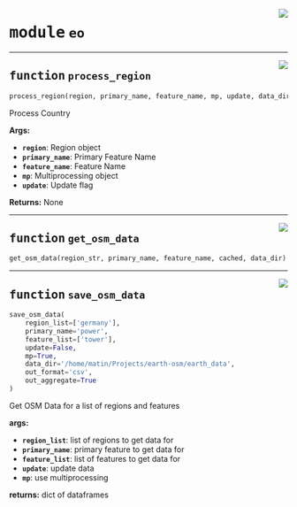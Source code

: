 <!-- markdownlint-disable -->

<a href="https://github.com/pypsa-meets-earth/earth-osm/blob/main/earth_osm/eo.py#L0"><img align="right" style="float:right;" src="https://img.shields.io/badge/-source-cccccc?style=flat-square"></a>

# <kbd>module</kbd> `eo`





---

<a href="https://github.com/pypsa-meets-earth/earth-osm/blob/main/earth_osm/eo.py#L27"><img align="right" style="float:right;" src="https://img.shields.io/badge/-source-cccccc?style=flat-square"></a>

## <kbd>function</kbd> `process_region`

```python
process_region(region, primary_name, feature_name, mp, update, data_dir)
```

Process Country 



**Args:**
 
 - <b>`region`</b>:  Region object 
 - <b>`primary_name`</b>:  Primary Feature Name 
 - <b>`feature_name`</b>:  Feature Name 
 - <b>`mp`</b>:  Multiprocessing object 
 - <b>`update`</b>:  Update flag 



**Returns:**
 None 


---

<a href="https://github.com/pypsa-meets-earth/earth-osm/blob/main/earth_osm/eo.py#L88"><img align="right" style="float:right;" src="https://img.shields.io/badge/-source-cccccc?style=flat-square"></a>

## <kbd>function</kbd> `get_osm_data`

```python
get_osm_data(region_str, primary_name, feature_name, cached, data_dir)
```






---

<a href="https://github.com/pypsa-meets-earth/earth-osm/blob/main/earth_osm/eo.py#L122"><img align="right" style="float:right;" src="https://img.shields.io/badge/-source-cccccc?style=flat-square"></a>

## <kbd>function</kbd> `save_osm_data`

```python
save_osm_data(
    region_list=['germany'],
    primary_name='power',
    feature_list=['tower'],
    update=False,
    mp=True,
    data_dir='/home/matin/Projects/earth-osm/earth_data',
    out_format='csv',
    out_aggregate=True
)
```

Get OSM Data for a list of regions and features 

**args:**
 
 - <b>`region_list`</b>:  list of regions to get data for 
 - <b>`primary_name`</b>:  primary feature to get data for 
 - <b>`feature_list`</b>:  list of features to get data for 
 - <b>`update`</b>:  update data 
 - <b>`mp`</b>:  use multiprocessing 

**returns:**
 dict of dataframes 


